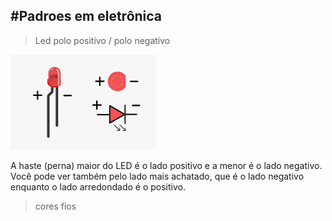 #Padroes em eletrônica
---
>Led polo positivo / polo negativo 

![alt text](image-10.png)

A haste (perna) maior do LED é o lado positivo e a menor é o lado negativo. Você pode ver também pelo lado mais achatado, que é o lado negativo enquanto o lado arredondado é o positivo.


>cores fios 


